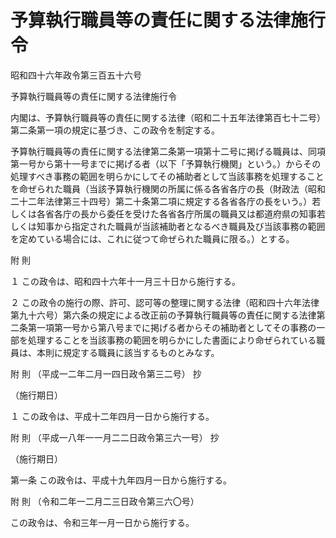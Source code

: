 # 予算執行職員等の責任に関する法律施行令

昭和四十六年政令第三百五十六号

予算執行職員等の責任に関する法律施行令

内閣は、予算執行職員等の責任に関する法律（昭和二十五年法律第百七十二号）第二条第一項の規定に基づき、この政令を制定する。

予算執行職員等の責任に関する法律第二条第一項第十二号に掲げる職員は、同項第一号から第十一号までに掲げる者（以下「予算執行機関」という。）からその処理すべき事務の範囲を明らかにしてその補助者として当該事務を処理することを命ぜられた職員（当該予算執行機関の所属に係る各省各庁の長（財政法（昭和二十二年法律第三十四号）第二十条第二項に規定する各省各庁の長をいう。）若しくは各省各庁の長から委任を受けた各省各庁所属の職員又は都道府県の知事若しくは知事から指定された職員が当該補助者となるべき職員及び当該事務の範囲を定めている場合には、これに従つて命ぜられた職員に限る。）とする。

附 則

１ この政令は、昭和四十六年十一月三十日から施行する。

２ この政令の施行の際、許可、認可等の整理に関する法律（昭和四十六年法律第九十六号）第六条の規定による改正前の予算執行職員等の責任に関する法律第二条第一項第一号から第八号までに掲げる者からその補助者としてその事務の一部を処理することを当該事務の範囲を明らかにした書面により命ぜられている職員は、本則に規定する職員に該当するものとみなす。

附 則 （平成一二年二月一四日政令第三二号） 抄

（施行期日）

１ この政令は、平成十二年四月一日から施行する。

附 則 （平成一八年一一月二二日政令第三六一号） 抄

（施行期日）

第一条 この政令は、平成十九年四月一日から施行する。

附 則 （令和二年一二月二三日政令第三六〇号）

この政令は、令和三年一月一日から施行する。
